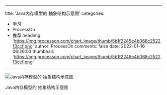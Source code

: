 
---
title: 'Java内存模型的 抽象结构示意图'
categories: 
 - 学习
 - ProcessOn
 - 推荐
headimg: 'https://img.processon.com/chart_image/thumb/5b1f2245e4b068c252213ccf.png'
author: ProcessOn
comments: false
date: 2022-01-16 06:26:03
thumbnail: 'https://img.processon.com/chart_image/thumb/5b1f2245e4b068c252213ccf.png'
---

<div>   
<img class="thumb" alt="Java内存模型的 抽象结构示意图" src="https://img.processon.com/chart_image/thumb/5b1f2245e4b068c252213ccf.png" referrerpolicy="no-referrer">
<p>Java内存模型的 抽象结构示意图</p>  
</div>
            